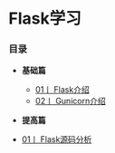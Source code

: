 # Flask学习

### 目录

-  **基础篇**
    - [01丨 Flask介绍 ](./Flask介绍.md)
    - [02丨 Gunicorn介绍 ](./Gunicorn介绍.md)


-  **提高篇**
  - [01丨 Flask源码分析 ](./docker介绍.md)